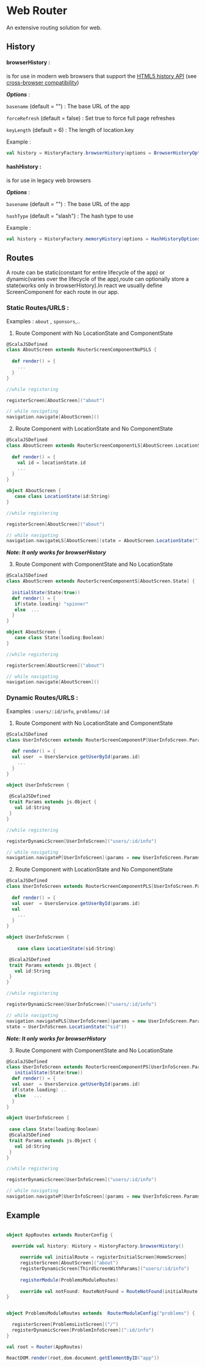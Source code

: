 # Web Router

An extensive routing solution for web.

## History 

#### browserHistory : 

is for use in modern web browsers that support the [HTML5 history API](http://diveintohtml5.info/history.html) (see [cross-browser compatibility](http://caniuse.com/#feat=history))

***Options*** : 

`basename` (default = "") : The base URL of the app

`forceRefresh` (default = false) : Set true to force full page refreshes

`keyLength` (default = 6) : The length of location.key


Example : 

```scala
val history = HistoryFactory.browserHistory(options = BrowserHistoryOptions(..))
```


#### hashHistory : 

is for use in legacy web browsers

***Options*** : 

`basename` (default = "") : The base URL of the app

`hashType` (default = "slash") : The hash type to use 

Example : 

```scala
val history = HistoryFactory.memoryHistory(options = HashHistoryOptions(..))
```


## Routes

A route can be static(constant for entire lifecycle of the app) or dynamic(varies over the lifecycle of the app),route can optionally store a state(works only in browserHistory).In react we usually define ScreenComponent for each route in our app.

### Static Routes/URLS :

Examples : `about` , `sponsors`,..


1) Route Component with No LocationState and ComponentState 

```scala
@ScalaJSDefined
class AboutScreen extends RouterScreenComponentNoPSLS {
  
  def render() = {
    ...  
  }
}

//while registering 

registerScreen[AboutScreen]("about")

// while navigating 
navigation.navigate[AboutScreen]()
```

2) Route Component with  LocationState and No ComponentState 


```scala
@ScalaJSDefined
class AboutScreen extends RouterScreenComponentLS[AboutScreen.LocationState] {
  
  def render() = {
    val id = locationState.id
    ...  
  }
}

object AboutScreen {
   case class LocationState(id:String)
}

//while registering 

registerScreen[AboutScreen]("about")

// while navigating 
navigation.navigateLS[AboutScreen](state = AboutScreen.LocationState("123"))
```

***Note: It only works for browserHistory*** 

3) Route Component with ComponentState  and No LocationState 


```scala
@ScalaJSDefined
class AboutScreen extends RouterScreenComponentS[AboutScreen.State] {
  
  initialState(State(true))
  def render() = {
   if(state.loading) "spinner"
   else  ...  
  }
}

object AboutScreen {
   case class State(loading:Boolean)
}

//while registering 

registerScreen[AboutScreen]("about")

// while navigating 
navigation.navigate[AboutScreen]()
```


### Dynamic Routes/URLS :

Examples : `users/:id/info`, `problems/:id`

1) Route Component with No LocationState and ComponentState 

```scala
@ScalaJSDefined
class UserInfoScreen extends RouterScreenComponentP[UserInfoScreen.Params] {
  
  def render() = {
  val user  = UsersService.getUserById(params.id)
    ...  
  }
}

object UserInfoScreen {
 
 @ScalaJSDefined
 trait Params extends js.Object {
   val id:String
 }
}

//while registering 

registerDynamicScreen[UserInfoScreen]("users/:id/info")

// while navigating 
navigation.navigateP[UserInfoScreen](params = new UserInfoScreen.Params {overrid val id = "userid1234"})
```

2) Route Component with  LocationState and No ComponentState 


```scala
@ScalaJSDefined
class UserInfoScreen extends RouterScreenComponentPLS[UserInfoScreen.Params,UserInfoScreen.LocationState] {
  
  def render() = {
  val user  = UsersService.getUserById(params.id)
  val 
    ...  
  }
}

object UserInfoScreen {
 
    case class LocationState(sid:String)

 @ScalaJSDefined
 trait Params extends js.Object {
   val id:String
 }
}

//while registering 

registerDynamicScreen[UserInfoScreen]("users/:id/info")

// while navigating 
navigation.navigatePLS[UserInfoScreen](params = new UserInfoScreen.Params {overrid val id = "userid1234"},
state = UserInfoScreen.LocationState("sid"))
```

***Note: It only works for browserHistory*** 

3) Route Component with ComponentState  and No LocationState 

```scala
@ScalaJSDefined
class UserInfoScreen extends RouterScreenComponentPS[UserInfoScreen.Params,UserInfoScreen.State] {
   initialState(State(true))
  def render() = {
  val user  = UsersService.getUserById(params.id)
  if(state.loading) ..  
   else   ...  
  }
}

object UserInfoScreen {
 
 case class State(loading:Boolean)
 @ScalaJSDefined
 trait Params extends js.Object {
   val id:String
 }
}

//while registering 

registerDynamicScreen[UserInfoScreen]("users/:id/info")

// while navigating 
navigation.navigateP[UserInfoScreen](params = new UserInfoScreen.Params {overrid val id = "userid1234"})
```

## Example 

```scala

object AppRoutes extends RouterConfig {

  override val history: History = HistoryFactory.browserHistory()
 
     override val initialRoute = registerInitialScreen[HomeScreen]
     registerScreen[AboutScreen]("about")
     registerDynamicScreen[ThirdScreenWithParams]("users/:id/info")
 
     registerModule(ProblemsModuleRoutes)
 
     override val notFound: RouteNotFound = RouteNotFound(initialRoute._1)
}


object ProblemsModuleRoutes extends  RouterModuleConfig("problems") {

  registerScreen[ProblemsListScreen]("/")
  registerDynamicScreen[ProblemInfoScreen](":id/info")
}

val root = Router(AppRoutes)

ReactDOM.render(root,dom.document.getElementByID("app"))

```